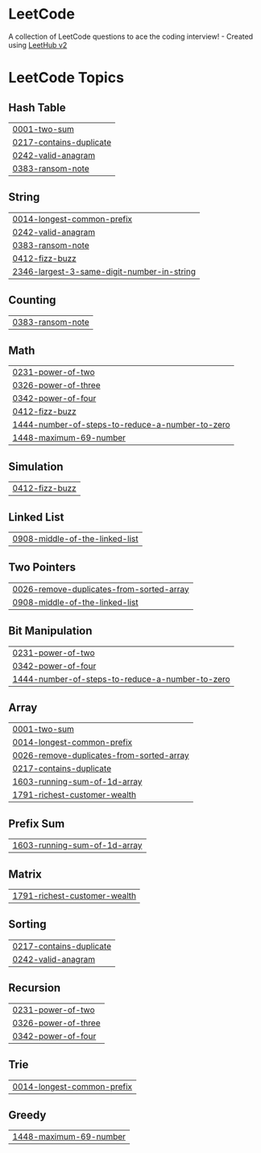 # LeetCode
A collection of LeetCode questions to ace the coding interview! - Created using [LeetHub v2](https://github.com/arunbhardwaj/LeetHub-2.0)

<!---LeetCode Topics Start-->
# LeetCode Topics
## Hash Table
|  |
| ------- |
| [0001-two-sum](https://github.com/undeadmoon84/LeetCode/tree/master/0001-two-sum) |
| [0217-contains-duplicate](https://github.com/undeadmoon84/LeetCode/tree/master/0217-contains-duplicate) |
| [0242-valid-anagram](https://github.com/undeadmoon84/LeetCode/tree/master/0242-valid-anagram) |
| [0383-ransom-note](https://github.com/undeadmoon84/LeetCode/tree/master/0383-ransom-note) |
## String
|  |
| ------- |
| [0014-longest-common-prefix](https://github.com/undeadmoon84/LeetCode/tree/master/0014-longest-common-prefix) |
| [0242-valid-anagram](https://github.com/undeadmoon84/LeetCode/tree/master/0242-valid-anagram) |
| [0383-ransom-note](https://github.com/undeadmoon84/LeetCode/tree/master/0383-ransom-note) |
| [0412-fizz-buzz](https://github.com/undeadmoon84/LeetCode/tree/master/0412-fizz-buzz) |
| [2346-largest-3-same-digit-number-in-string](https://github.com/undeadmoon84/LeetCode/tree/master/2346-largest-3-same-digit-number-in-string) |
## Counting
|  |
| ------- |
| [0383-ransom-note](https://github.com/undeadmoon84/LeetCode/tree/master/0383-ransom-note) |
## Math
|  |
| ------- |
| [0231-power-of-two](https://github.com/undeadmoon84/LeetCode/tree/master/0231-power-of-two) |
| [0326-power-of-three](https://github.com/undeadmoon84/LeetCode/tree/master/0326-power-of-three) |
| [0342-power-of-four](https://github.com/undeadmoon84/LeetCode/tree/master/0342-power-of-four) |
| [0412-fizz-buzz](https://github.com/undeadmoon84/LeetCode/tree/master/0412-fizz-buzz) |
| [1444-number-of-steps-to-reduce-a-number-to-zero](https://github.com/undeadmoon84/LeetCode/tree/master/1444-number-of-steps-to-reduce-a-number-to-zero) |
| [1448-maximum-69-number](https://github.com/undeadmoon84/LeetCode/tree/master/1448-maximum-69-number) |
## Simulation
|  |
| ------- |
| [0412-fizz-buzz](https://github.com/undeadmoon84/LeetCode/tree/master/0412-fizz-buzz) |
## Linked List
|  |
| ------- |
| [0908-middle-of-the-linked-list](https://github.com/undeadmoon84/LeetCode/tree/master/0908-middle-of-the-linked-list) |
## Two Pointers
|  |
| ------- |
| [0026-remove-duplicates-from-sorted-array](https://github.com/undeadmoon84/LeetCode/tree/master/0026-remove-duplicates-from-sorted-array) |
| [0908-middle-of-the-linked-list](https://github.com/undeadmoon84/LeetCode/tree/master/0908-middle-of-the-linked-list) |
## Bit Manipulation
|  |
| ------- |
| [0231-power-of-two](https://github.com/undeadmoon84/LeetCode/tree/master/0231-power-of-two) |
| [0342-power-of-four](https://github.com/undeadmoon84/LeetCode/tree/master/0342-power-of-four) |
| [1444-number-of-steps-to-reduce-a-number-to-zero](https://github.com/undeadmoon84/LeetCode/tree/master/1444-number-of-steps-to-reduce-a-number-to-zero) |
## Array
|  |
| ------- |
| [0001-two-sum](https://github.com/undeadmoon84/LeetCode/tree/master/0001-two-sum) |
| [0014-longest-common-prefix](https://github.com/undeadmoon84/LeetCode/tree/master/0014-longest-common-prefix) |
| [0026-remove-duplicates-from-sorted-array](https://github.com/undeadmoon84/LeetCode/tree/master/0026-remove-duplicates-from-sorted-array) |
| [0217-contains-duplicate](https://github.com/undeadmoon84/LeetCode/tree/master/0217-contains-duplicate) |
| [1603-running-sum-of-1d-array](https://github.com/undeadmoon84/LeetCode/tree/master/1603-running-sum-of-1d-array) |
| [1791-richest-customer-wealth](https://github.com/undeadmoon84/LeetCode/tree/master/1791-richest-customer-wealth) |
## Prefix Sum
|  |
| ------- |
| [1603-running-sum-of-1d-array](https://github.com/undeadmoon84/LeetCode/tree/master/1603-running-sum-of-1d-array) |
## Matrix
|  |
| ------- |
| [1791-richest-customer-wealth](https://github.com/undeadmoon84/LeetCode/tree/master/1791-richest-customer-wealth) |
## Sorting
|  |
| ------- |
| [0217-contains-duplicate](https://github.com/undeadmoon84/LeetCode/tree/master/0217-contains-duplicate) |
| [0242-valid-anagram](https://github.com/undeadmoon84/LeetCode/tree/master/0242-valid-anagram) |
## Recursion
|  |
| ------- |
| [0231-power-of-two](https://github.com/undeadmoon84/LeetCode/tree/master/0231-power-of-two) |
| [0326-power-of-three](https://github.com/undeadmoon84/LeetCode/tree/master/0326-power-of-three) |
| [0342-power-of-four](https://github.com/undeadmoon84/LeetCode/tree/master/0342-power-of-four) |
## Trie
|  |
| ------- |
| [0014-longest-common-prefix](https://github.com/undeadmoon84/LeetCode/tree/master/0014-longest-common-prefix) |
## Greedy
|  |
| ------- |
| [1448-maximum-69-number](https://github.com/undeadmoon84/LeetCode/tree/master/1448-maximum-69-number) |
<!---LeetCode Topics End-->